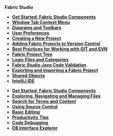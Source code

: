 <strong>Fabric Studio<strong>

<studio>
<ul>
<li><a href="/articles/04_fabric_studio/01_UI_components_and_menus.md">Get Started: Fabric Studio Components</a></li>
<li><a href="/articles/04_fabric_studio/02_window_tab_context_menu.md">Window Tab Context Menu</li>
<li><a href="/articles/04_fabric_studio/03_diagram_and_toolbars.md">Diagrams and Toolbars</li>
<li><a href="/articles/04_fabric_studio/04_user_preferences.md">User Preferences</a></li>
<li><a href="/articles/04_fabric_studio/05_creating_a_new_project.md">Creating a New Project</a></li>
<li><a href="/articles/04_fabric_studio/06_adding_fabric_projects_to_version_control.md">Adding Fabric Projects to Version Control</a></li>
<li><a href="/articles/04_fabric_studio/07_best_practices_for_working_with_GIT_and_SVN.md">Best Practices for Working with GIT and SVN</a></li>
<li><a href="/articles/04_fabric_studio/08_fabric_project_tree.md">Fabric Project Tree</a></li>
<li><a href="/articles/04_fabric_studio/09_logic_files_and_categories.md">Logic Files and Categories</a></li>
<li><a href="/articles/04_fabric_studio/10_fabric_studio_validating_java_code_within_a_project.md">Fabric Studio Java Code Validation</a></li></studio>
<li><a href="/articles/04_fabric_studio/11_fabric_studio_exporting_and_importing%20a_fabric_project.md">Exporting and Importing a Fabric Project</a></li>
<li><a href="/articles/04_fabric_studio/12_shared_objects.md">Shared Objects</a></li>
<studio><li><a href="/articles/04_fabric_studio/04a_IntelliJ/01_intelliJ_overview.md">IntelliJ IDE</a></li>
</ul>

<web>
<ul>
<li><a href="/articles//04_fabric_studio/01_UI_components_and_menus.md">Get Started: Fabric Studio Components</a></li>
<li><a href="/articles//04_fabric_studio/21_web_file_explorer_and_navigation.md">Exploring, Navigating and Managing Files</a></li>
<li><a href="/articles//04_fabric_studio/22_web_search.md">Search for Terms and Content</a></li>
<li><a href="/articles//04_fabric_studio/23_web_versioncontrol.md">Using Source Control</a></li>
<li><a href="/articles//04_fabric_studio/04_fabric_studio/26_web_basic_editing.md">Basic Editing</li>
<li><a href="/articles//04_fabric_studio/27_web_productivity_tips.md">Productivity Tips</a></li>
<li><a href="/articles//04_fabric_studio/24_web_debug.md">Code Debugging</a></li> 
<li><a href="/articles//04_fabric_studio/25_web_data_explorer.md">DB Interface Explorer</a></li>
</web>        








